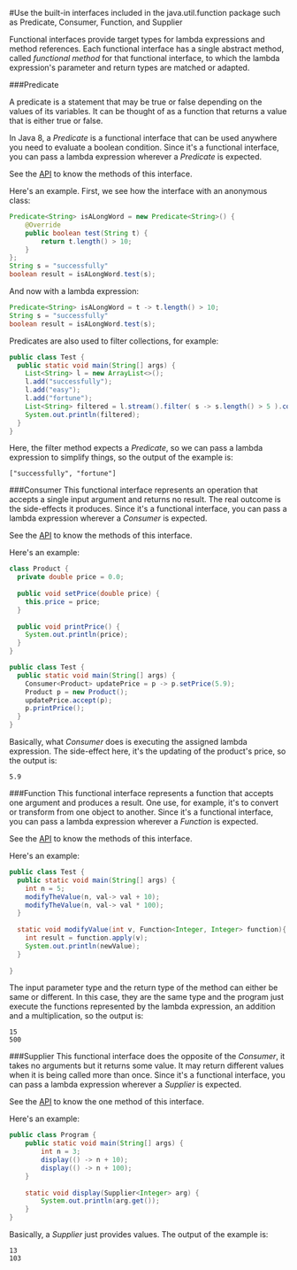 #Use  the built-in interfaces included in the java.util.function package such as Predicate, Consumer, Function, and Supplier

Functional interfaces provide target types for lambda expressions and method references. Each functional interface has a single abstract method, called *functional method* for that functional interface, to which the lambda expression's parameter and return types are matched or adapted.

###Predicate

A predicate is a statement that may be true or false depending on the values of its variables. It can be thought of as a function that returns a value that is either true or false.

In Java 8, a *Predicate* is a functional interface that can be used anywhere you need to evaluate a boolean condition. Since it's a functional interface, you can pass a lambda expression wherever a *Predicate* is expected.

See the [API](https://docs.oracle.com/javase/8/docs/api/java/util/function/Predicate.html) to know the methods of this interface.

Here's an example. First, we see how the interface with an anonymous class:
````java
Predicate<String> isALongWord = new Predicate<String>() {
    @Override
    public boolean test(String t) {
        return t.length() > 10;
    }
};
String s = "successfully"
boolean result = isALongWord.test(s);
````
And now with a lambda expression:
````java
Predicate<String> isALongWord = t -> t.length() > 10;
String s = "successfully"
boolean result = isALongWord.test(s);
````
Predicates are also used to filter collections, for example:
````java
public class Test {
  public static void main(String[] args) {
    List<String> l = new ArrayList<>();
    l.add("successfully");
    l.add("easy");
    l.add("fortune");
    List<String> filtered = l.stream().filter( s -> s.length() > 5 ).collect(Collectors.<String>toList());
    System.out.println(filtered);
  }
}
````
Here, the filter method expects a *Predicate*, so we can pass a lambda expression to simplify things, so the output of the example is:
````
["successfully", "fortune"]
````

###Consumer
This functional interface represents an operation that accepts a single input argument and returns no result. The real outcome is the side-effects it produces. Since it's a functional interface, you can pass a lambda expression wherever a *Consumer* is expected.

See the [API](https://docs.oracle.com/javase/8/docs/api/java/util/function/Consumer.html) to know the methods of this interface.

Here's an example:
````java
class Product {
  private double price = 0.0;
  
  public void setPrice(double price) {
    this.price = price;
  }
  
  public void printPrice() {
    System.out.println(price);
  }
}

public class Test {
  public static void main(String[] args) {
    Consumer<Product> updatePrice = p -> p.setPrice(5.9);
    Product p = new Product();
    updatePrice.accept(p);
    p.printPrice();
  }
}
````
Basically, what *Consumer* does is executing the assigned lambda expression. The side-effect here, it's the updating of the product's price, so the output is:
````
5.9
````

###Function
This functional interface represents a function that accepts one argument and produces a result. One use, for example, it's  to convert or transform from one object to another. Since it's a functional interface, you can pass a lambda expression wherever a *Function* is expected.

See the [API](https://docs.oracle.com/javase/8/docs/api/java/util/function/Function.html) to know the methods of this interface.

Here's an example:
````java
public class Test {
  public static void main(String[] args) {
    int n = 5;
    modifyTheValue(n, val-> val + 10);
    modifyTheValue(n, val-> val * 100);
  }
  
  static void modifyValue(int v, Function<Integer, Integer> function){
    int result = function.apply(v);
    System.out.println(newValue);
  }
  
}
````
The input parameter type and the return type of the method can either be same or different. In this case, they are the same type and the program just execute the functions represented by the lambda expression, an addition and a multiplication, so the output is:
````
15
500
````

###Supplier
This functional interface does the opposite of the *Consumer*, it takes no arguments but it returns some value. It may return different values when it is being called more than once. Since it's a functional interface, you can pass a lambda expression wherever a *Supplier* is expected.

See the [API](https://docs.oracle.com/javase/8/docs/api/java/util/function/Supplier.html) to know the one method of this interface.

Here's an example:
````java
public class Program {
    public static void main(String[] args) {
        int n = 3;
	    display(() -> n + 10);
	    display(() -> n + 100);
    }
    
    static void display(Supplier<Integer> arg) {
	    System.out.println(arg.get());
    }
}
````
Basically, a *Supplier* just provides values. The output of the example is:
````
13
103
````
